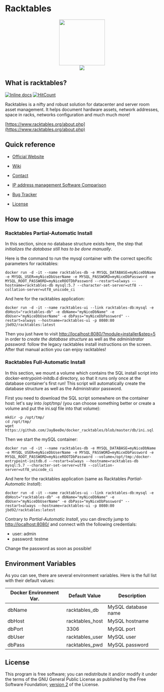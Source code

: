 # Racktables

<p align="center">
<img src="https://avatars1.githubusercontent.com/u/1536973?s=400&v=4" width="150px" height="150px"/>
<br />
<img src="https://www.racktables.org/img/logo.png"/>
</p>

## What is racktables?

[![Inline docs](http://inch-ci.org/github/JayBeeDe/docker_racktables.svg?branch=master)](http://inch-ci.org/github/JayBeeDe/docker_racktables) [![HitCount](http://hits.dwyl.com/JayBeeDe/docker_racktables.svg)](http://hits.dwyl.com/JayBeeDe/docker_racktables)

Racktables is a nifty and robust solution for datacenter and server room asset management. It helps document hardware assets, network addresses, space in racks, networks configuration and much much more!

[https://www.racktables.org/about.php](https://www.racktables.org/about.php)

## Quick reference

- [Official Website](https://www.racktables.org/about.php)

- [Wiki](https://wiki.racktables.org/index.php/Main_Page)

- [Contact](https://www.racktables.org/contacts.php)

- [IP address management Software Comparison](https://en.wikipedia.org/wiki/IP_address_management)

- [Bug Tracker](https://bugs.racktables.org/my_view_page.php)

- [License](https://www.gnu.org/licenses/old-licenses/gpl-2.0.en.html)

## How to use this image

### Racktables Partial-Automatic Install

In this section, since no database structure exists here, the step that *initializes the database still has to be done _manually_*.

Here is the command to run the mysql container with the correct specific parameters for racktables:

```shell
docker run -d -it --name racktables-db -e MYSQL_DATABASE=myNiceDbName -e MYSQL_USER=myNiceDbUserName -e MYSQL_PASSWORD=myNiceDbPassword -e MYSQL_ROOT_PASSWORD=myNiceROOTDbPassword --restart=always --hostname=racktables-db mysql:5.7 --character-set-server=utf8 --collation-server=utf8_unicode_ci
```

And here for the racktables application:

```shell
docker run -d -it --name racktables-ui --link racktables-db:mysql -e dbHost="racktables-db" -e dbName="myNiceDbName" -e dbUser="myNiceDbUserName" -e dbPass="myNiceDbPassword" --restart=always --hostname=racktables-ui -p 8080:80 jbd92/racktables:latest
```

Then you just have to visit [http://localhost:8080/?module=installer&step=5](http://localhost:8080/?module=installer&step=5) in order to *create the database structure* as well as the *administrator password*: follow the legacy racktables install instructions on the screen. After that manual action you can enjoy racktables!

### Racktables Full-Automatic Install

In this section, we mount a volume which contains the SQL install script into docker-entrypoint-initdb.d directory, so that it runs only once at the database container's first run! This script will automatically create the database structure as well as the Administrator password.

First you need to download the SQL script somewhere on the container host: let's say into /opt/tmp/ (you can choose something better or create a volume and put the ini.sql file into that volume):

```shell
mkdir -p /opt/tmp/
cd /opt/tmp/
wget https://github.com/JayBeeDe/docker_racktables/blob/master/db/ini.sql
```

Then we start the mySQL container:

```shell
docker run -d -it --name racktables-db -e MYSQL_DATABASE=myNiceDbName -e MYSQL_USER=myNiceDbUserName -e MYSQL_PASSWORD=myNiceDbPassword -e MYSQL_ROOT_PASSWORD=myNiceROOTDbPassword --volume=/opt/tmp:/docker-entrypoint-initdb.d --restart=always --hostname=racktables-db mysql:5.7 --character-set-server=utf8 --collation-server=utf8_unicode_ci
```

And here for the racktables application (same as Racktables _Partial-Automatic Install_):

```shell
docker run -d -it --name racktables-ui --link racktables-db:mysql -e dbHost="racktables-db" -e dbName="myNiceDbName" -e dbUser="myNiceDbUserName" -e dbPass="myNiceDbPassword" --restart=always --hostname=racktables-ui -p 8080:80 jbd92/racktables:latest
```

Contrary to _Partial-Automatic Install_, you can directly jump to [http://localhost:8080/](http://localhost:8080/) and connect with the following credentials:
- user: admin
- password: testme

<aside class="warning">
Change the password as soon as possible!
</aside>

## Environment Variables

As you can see, there are several environment variables. Here is the full list with their default values:

Docker Environment Var. | Default Value | Description
------------- | ------------- | -------------
dbName | racktables_db | MySQL database name
dbHost | racktables_host | MySQL hostname
dbPort | 3306 | MySQL port
dbUser | racktables_user | MySQL user
dbPass | racktables_pwd | MySQL password

## License

This program is free software; you can redistribute it and/or modify it under the terms of the GNU General Public License as published by the Free Software Foundation; [version 2](https://www.gnu.org/licenses/old-licenses/gpl-2.0.en.html) of the License.
